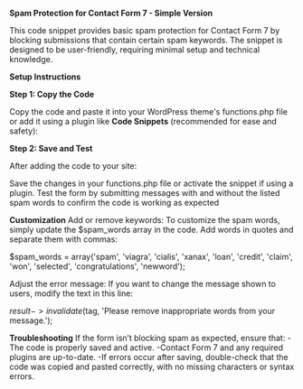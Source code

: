 **Spam Protection for Contact Form 7 - Simple Version**

This code snippet provides basic spam protection for Contact Form 7 by blocking submissions that contain certain spam keywords. The snippet is designed to be user-friendly, requiring minimal setup and technical knowledge.

**Setup Instructions**

**Step 1: Copy the Code**

Copy the code and paste it into your WordPress theme's functions.php file or add it using a plugin like **Code Snippets** (recommended for ease and safety):

**Step 2: Save and Test**

After adding the code to your site:

Save the changes in your functions.php file or activate the snippet if using a plugin.
Test the form by submitting messages with and without the listed spam words to confirm the code is working as expected


**Customization**
Add or remove keywords: To customize the spam words, simply update the $spam_words array in the code. Add words in quotes and separate them with commas:

$spam_words = array('spam', 'viagra', 'cialis', 'xanax', 'loan', 'credit', 'claim', 'won', 'selected', 'congratulations', 'newword');

Adjust the error message: If you want to change the message shown to users, modify the text in this line:

$result->invalidate($tag, 'Please remove inappropriate words from your message.');


**Troubleshooting**
If the form isn’t blocking spam as expected, ensure that:
-The code is properly saved and active.
-Contact Form 7 and any required plugins are up-to-date.
-If errors occur after saving, double-check that the code was copied and pasted correctly, with no missing characters or syntax errors.
